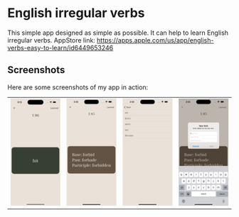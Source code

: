 # English irregular verbs

This simple app designed as simple as possible. It can help to learn English irregular verbs.
AppStore link: https://apps.apple.com/us/app/english-verbs-easy-to-learn/id6449653246

## Screenshots

Here are some screenshots of my app in action:

<table>
  <tr>
    <td><img src='Screenshots/screenshot1.png' alt='front side' width='200'/></td>
    <td><img src='Screenshots/screenshot2.png' alt='back side' width='200'/></td>
    <td><img src='Screenshots/screenshot3.png' alt='list of learned words' width='200'/></td>
    <td><img src='Screenshots/screenshot4.png' alt='add new verb' width='200'/></td>
  </tr>
</table>
